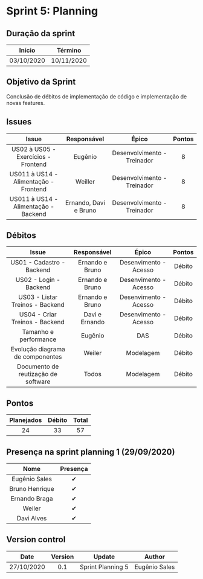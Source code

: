 # Sprint 5: Planning

## Duração da sprint
| Início | Término |
|:------:|:-------:|
| 03/10/2020 | 10/11/2020 |

## Objetivo da Sprint
Conclusão de débitos de implementação de código e implementação de novas features.

## Issues

|Issue|Responsável|Épico|Pontos|
|:---:|:---------:|:---:|:----:|
| US02 à US05 - Exercícios - Frontend | Eugênio | Desenvolvimento - Treinador | 8 |
| US011 à US14 - Alimentação - Frontend | Weiller | Desenvolvimento - Treinador | 8 |
| US011 à US14 - Alimentação - Backend | Ernando, Davi e Bruno | Desenvolvimento - Treinador | 8 |


## Débitos
|Issue|Responsável|Épico|Pontos|
|:---:|:---------:|:---:|:----:|
| US01 - Cadastro - Backend | Ernando e Bruno | Desenvimento - Acesso | Débito | 8 |
| US02 - Login - Backend | Ernando e Bruno | Desenvimento - Acesso | Débito | 3 |
| US03 - Listar Treinos - Backend | Ernando e Bruno | Desenvimento - Acesso | Débito | 3 |
| US04 - Criar Treinos - Backend | Davi e Ernando | Desenvimento - Acesso | Débito | 3 |
| Tamanho e performance | Eugênio | DAS | Débito | 5 |
| Evolução diagrama de componentes | Weiler | Modelagem | Débito | 3 |
| Documento de reutização de software | Todos | Modelagem | Débito | 8 |

## Pontos
| Planejados | Débito | Total | 
|:----------:|:------:|:-----:|
| 24 | 33 | 57 |


## Presença na sprint planning 1 (29/09/2020)

| Nome    | Presença |    
|:-------:|:--------:|
| Eugênio Sales | ✔ |
| Bruno Henrique | ✔ |
| Ernando Braga | ✔ |
| Weiler   | ✔ |
| Davi Alves | ✔ |

## Version control

|Date|Version|Update|Author|
|:--:|:----:|:-------:|:---:|
|27/10/2020|0.1|Sprint Planning 5|Eugênio Sales|
